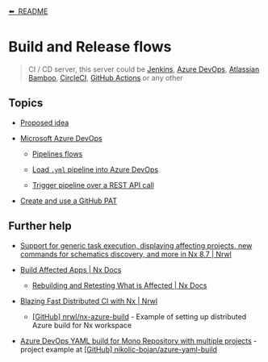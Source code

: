 [⬅️&nbsp;&nbsp;README](../../README.md)

# Build and Release flows

> CI / CD server, this server could be [Jenkins](https://jenkins.io/), [Azure DevOps](https://dev.azure.com/), [Atlassian Bamboo](https://www.atlassian.com/software/bamboo), [CircleCI](https://circleci.com/), [GitHub Actions](https://github.com/actions) or any other

## Topics

- [Proposed idea](proposed-idea.md)

- [Microsoft Azure DevOps](azure-devops.md)

  - [Pipelines flows](azure-devops_pipelines-flows.md)

  - [Load `.yml` pipeline into Azure DevOps](azure-devops_load-yml-pipeline.md)

  - [Trigger pipeline over a REST API call](azure-devops_rest-api_trigger_pipeline.md)

- [Create and use a GitHub PAT](github-pat.md)

## Further help

- [Support for generic task execution, displaying affecting projects, new commands for schematics discovery, and more in Nx 8.7 | Nrwl](https://blog.nrwl.io/support-for-generic-task-execution-displaying-affecting-libraries-new-commands-for-schematics-1b62b444ad0e)

- [Build Affected Apps | Nx Docs](https://nx.dev/react/tutorial/11-build-affected-projects)

  - [Rebuilding and Retesting What is Affected | Nx Docs](https://nx.dev/react/guides/monorepo-affected)

- [Blazing Fast Distributed CI with Nx | Nrwl](https://blog.nrwl.io/blazing-fast-distributed-ci-with-nx-a1f5974f7393)

  - [[GitHub] nrwl/nx-azure-build](https://github.com/nrwl/nx-azure-build) - Example of setting up distributed Azure build for Nx workspace

- [Azure DevOps YAML build for Mono Repository with multiple projects](https://dev.to/nikolicbojan/azure-devops-yaml-build-for-mono-repository-with-multiple-projects-146g) - project example at [[GitHub] nikolic-bojan/azure-yaml-build](https://github.com/nikolic-bojan/azure-yaml-build)
